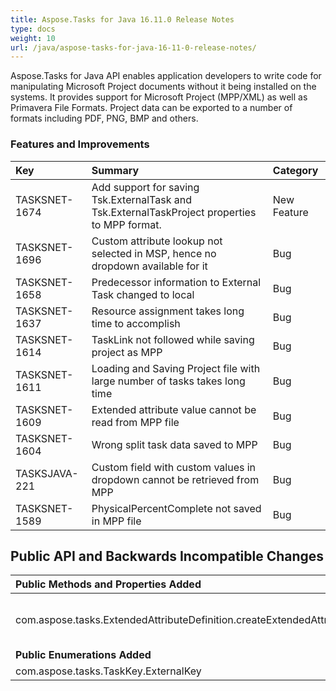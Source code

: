 ```yaml
---
title: Aspose.Tasks for Java 16.11.0 Release Notes
type: docs
weight: 10
url: /java/aspose-tasks-for-java-16-11-0-release-notes/
---
```


Aspose.Tasks for Java API enables application developers to write code for manipulating Microsoft Project documents without it being installed on the systems. It provides support for Microsoft Project (MPP/XML) as well as Primavera File Formats. Project data can be exported to a number of formats including PDF, PNG, BMP and others.
### **Features and Improvements**

|**Key** |**Summary** |**Category** |
| :- | :- | :- |
|TASKSNET-1674 |Add support for saving Tsk.ExternalTask and Tsk.ExternalTaskProject properties to MPP format. |New Feature |
|TASKSNET-1696 |Custom attribute lookup not selected in MSP, hence no dropdown available for it |Bug |
|TASKSNET-1658 |Predecessor information to External Task changed to local |Bug |
|TASKSNET-1637 |Resource assignment takes long time to accomplish |Bug |
|TASKSNET-1614 |TaskLink not followed while saving project as MPP |Bug |
|TASKSNET-1611 |Loading and Saving Project file with large number of tasks takes long time |Bug |
|TASKSNET-1609 |Extended attribute value cannot be read from MPP file |Bug |
|TASKSNET-1604 |Wrong split task data saved to MPP |Bug |
|TASKSJAVA-221 |Custom field with custom values in dropdown cannot be retrieved from MPP |Bug |
|TASKSNET-1589 |PhysicalPercentComplete not saved in MPP file |Bug |
## **Public API and Backwards Incompatible Changes**

|**Public Methods and Properties Added**|**Description**|
| :- | :- |
|com.aspose.tasks.ExtendedAttributeDefinition.createExtendedAttribute(com.aspose.tasks.OutlineValue) |Creates new extended attribute linked with specifiedcom.aspose.tasks.OutlineValue item fromcom.aspose.tasks.OutlineCodeDefinition lookup table. |
|**Public Enumerations Added**|**Description** |
|com.aspose.tasks.TaskKey.ExternalKey |Represents the ExternalKey (Task) field. |

